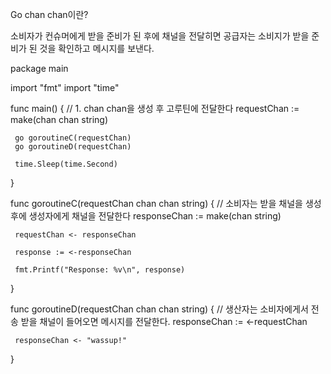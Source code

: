 Go chan chan이란?

소비자가 컨슈머에게 받을 준비가 된 후에 채널을 전달히면 공급자는 소비지가 받을 준비가 된 것을 확인하고 메시지를 보낸다. 

package main

import "fmt"
import "time"

func main() {
     // 1. chan chan을 생성 후 고루틴에 전달한다
     requestChan := make(chan chan string)

     go goroutineC(requestChan)
     go goroutineD(requestChan)

     time.Sleep(time.Second)

}

func goroutineC(requestChan chan chan string) {
     // 소비자는 받을 채널을 생성후에 생성자에게 채널을 전달한다
     responseChan := make(chan string)

     requestChan <- responseChan

     response := <-responseChan

     fmt.Printf("Response: %v\n", response)

}

func goroutineD(requestChan chan chan string) {
     // 생산자는 소비자에게서 전송 받을 채널이 들어오면 메시지를 전달한다.
     responseChan := <-requestChan

     responseChan <- "wassup!"
}
